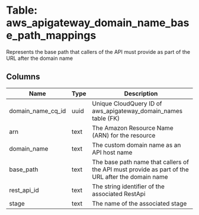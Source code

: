 
# Table: aws_apigateway_domain_name_base_path_mappings
Represents the base path that callers of the API must provide as part of the URL after the domain name
## Columns
| Name        | Type           | Description  |
| ------------- | ------------- | -----  |
|domain_name_cq_id|uuid|Unique CloudQuery ID of aws_apigateway_domain_names table (FK)|
|arn|text|The Amazon Resource Name (ARN) for the resource|
|domain_name|text|The custom domain name as an API host name|
|base_path|text|The base path name that callers of the API must provide as part of the URL after the domain name|
|rest_api_id|text|The string identifier of the associated RestApi|
|stage|text|The name of the associated stage|
